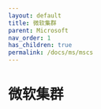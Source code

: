 ```yaml
---
layout: default
title: 微软集群
parent: Microsoft
nav_order: 1
has_children: true
permalink: /docs/ms/mscs
---
```


# 微软集群


